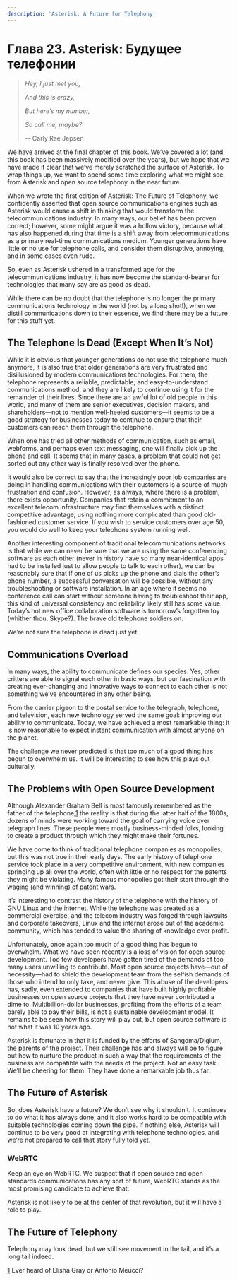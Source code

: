 ```yaml
---
description: 'Asterisk: A Future for Telephony'
---
```


# Глава 23. Asterisk: Будущее телефонии

> _Hey, I just met you,_
>
> _And this is crazy,_
>
> _But here’s my number,_
>
> _So call me, maybe?_
>
> -- Carly Rae Jepsen

We have arrived at the final chapter of this book. We’ve covered a lot \(and this book has been massively modified over the years\), but we hope that we have made it clear that we’ve merely scratched the surface of Asterisk. To wrap things up, we want to spend some time exploring what we might see from Asterisk and open source telephony in the near future.

When we wrote the first edition of Asterisk: The Future of Telephony, we confidently asserted that open source communications engines such as Asterisk would cause a shift in thinking that would transform the telecommunications industry. In many ways, our belief has been proven correct; however, some might argue it was a hollow victory, because what has also happened during that time is a shift away from telecommunications as a primary real-time communications medium. Younger generations have little or no use for telephone calls, and consider them disruptive, annoying, and in some cases even rude.

So, even as Asterisk ushered in a transformed age for the telecommunications industry, it has now become the standard-bearer for technologies that many say are as good as dead.

While there can be no doubt that the telephone is no longer the primary communications technology in the world \(not by a long shot!\), when we distill communications down to their essence, we find there may be a future for this stuff yet.

## The Telephone Is Dead \(Except When It’s Not\)

While it is obvious that younger generations do not use the telephone much anymore, it is also true that older generations are very frustrated and disillusioned by modern communications technologies. For them, the telephone represents a reliable, predictable, and easy-to-understand communications method, and they are likely to continue using it for the remainder of their lives. Since there are an awful lot of old people in this world, and many of them are senior executives, decision makers, and shareholders—not to mention well-heeled customers—it seems to be a good strategy for businesses today to continue to ensure that their customers can reach them through the telephone.

When one has tried all other methods of communication, such as email, webforms, and perhaps even text messaging, one will finally pick up the phone and call. It seems that in many cases, a problem that could not get sorted out any other way is finally resolved over the phone.

It would also be correct to say that the increasingly poor job companies are doing in handling communications with their customers is a source of much frustration and confusion. However, as always, where there is a problem, there exists opportunity. Companies that retain a commitment to an excellent telecom infrastructure may find themselves with a distinct competitive advantage, using nothing more complicated than good old-fashioned customer service. If you wish to service customers over age 50, you would do well to keep your telephone system running well.

Another interesting component of traditional telecommunications networks is that while we can never be sure that we are using the same conferencing software as each other \(never in history have so many near-identical apps had to be installed just to allow people to talk to each other\), we can be reasonably sure that if one of us picks up the phone and dials the other’s phone number, a successful conversation will be possible, without any troubleshooting or software installation. In an age where it seems no conference call can start without someone having to troubleshoot their app, this kind of universal consistency and reliability likely still has some value. Today’s hot new office collaboration software is tomorrow’s forgotten toy \(whither thou, Skype?\). The brave old telephone soldiers on.

We’re not sure the telephone is dead just yet.

## Communications Overload

In many ways, the ability to communicate defines our species. Yes, other critters are able to signal each other in basic ways, but our fascination with creating ever-changing and innovative ways to connect to each other is not something we’ve encountered in any other being.

From the carrier pigeon to the postal service to the telegraph, telephone, and television, each new technology served the same goal: improving our ability to communicate. Today, we have achieved a most remarkable thing: it is now reasonable to expect instant communication with almost anyone on the planet.

The challenge we never predicted is that too much of a good thing has begun to overwhelm us. It will be interesting to see how this plays out culturally.

## The Problems with Open Source Development

Although Alexander Graham Bell is most famously remembered as the father of the telephone,[1](https://learning.oreilly.com/library/view/asterisk-the-definitive/9781492031598/ch23.html"%20\l%20"idm46178395940040) the reality is that during the latter half of the 1800s, dozens of minds were working toward the goal of carrying voice over telegraph lines. These people were mostly business-minded folks, looking to create a product through which they might make their fortunes.

We have come to think of traditional telephone companies as monopolies, but this was not true in their early days. The early history of telephone service took place in a very competitive environment, with new companies springing up all over the world, often with little or no respect for the patents they might be violating. Many famous monopolies got their start through the waging \(and winning\) of patent wars.

It’s interesting to contrast the history of the telephone with the history of GNU Linux and the internet. While the telephone was created as a commercial exercise, and the telecom industry was forged through lawsuits and corporate takeovers, Linux and the internet arose out of the academic community, which has tended to value the sharing of knowledge over profit.

Unfortunately, once again too much of a good thing has begun to overwhelm. What we have seen recently is a loss of vision for open source development. Too few developers have gotten tired of the demands of too many users unwilling to contribute. Most open source projects have—out of necessity—had to shield the development team from the selfish demands of those who intend to only take, and never give. This abuse of the developers has, sadly, even extended to companies that have built highly profitable businesses on open source projects that they have never contributed a dime to. Multibillion-dollar businesses, profiting from the efforts of a team barely able to pay their bills, is not a sustainable development model. It remains to be seen how this story will play out, but open source software is not what it was 10 years ago.

Asterisk is fortunate in that it is funded by the efforts of Sangoma/Digium, the parents of the project. Their challenge has and always will be to figure out how to nurture the product in such a way that the requirements of the business are compatible with the needs of the project. Not an easy task. We’ll be cheering for them. They have done a remarkable job thus far.

## The Future of Asterisk

So, does Asterisk have a future? We don’t see why it shouldn’t. It continues to do what it has always done, and it also works hard to be compatible with suitable technologies coming down the pipe. If nothing else, Asterisk will continue to be very good at integrating with telephone technologies, and we’re not prepared to call that story fully told yet.

### WebRTC

Keep an eye on WebRTC. We suspect that if open source and open-standards communications has any sort of future, WebRTC stands as the most promising candidate to achieve that.

Asterisk is not likely to be at the center of that revolution, but it will have a role to play.

## The Future of Telephony

Telephony may look dead, but we still see movement in the tail, and it’s a long tail indeed.

[1](https://learning.oreilly.com/library/view/asterisk-the-definitive/9781492031598/ch23.html"%20\l%20"idm46178395940040-marker) Ever heard of Elisha Gray or Antonio Meucci?

